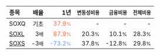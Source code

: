 | **종목** | **배율** | **1년** | **<small>변동성비용</small>** | **<small>금융비용</small>** | **<small>전체비용</small>** |
| :------- | -------: | ------: | --------------: | ------------: | ------------: |
| SOXQ | 기초 | <span style="color: tomato">37.9<small>%</small></span> | - | - | - |
| [SOXL](/soxl/) | 3<small>배</small> | <span style="color: tomato">87.9<small>%</small></span> | 20.3<small>%</small> | 10.1<small>%</small> | 28.3<small>%</small> |
| [SOXS](/soxs/) | -3<small>배</small> | <span style="color: cornflowerblue">-73.2<small>%</small></span> | 37.8<small>%</small> | -12.8<small>%</small> | 29.8<small>%</small> |
